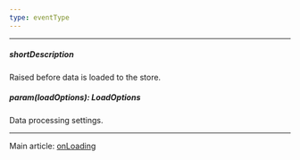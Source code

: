 ```yaml
---
type: eventType
---
```

---
##### shortDescription
Raised before data is loaded to the store.

##### param(loadOptions): LoadOptions
Data processing settings.

---
Main article: [onLoading](/api-reference/30%20Data%20Layer/Store/1%20Configuration/onLoading.md '{basewidgetpath}/Configuration/#onLoading')
